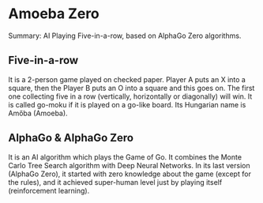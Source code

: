 # Amoeba Zero
Summary: AI Playing Five-in-a-row, based on AlphaGo Zero algorithms.

## Five-in-a-row
It is a 2-person game played on checked paper. Player A puts an X into a square, then the Player B puts an O into a square and this goes on. The first one collecting five in a row (vertically, horizontally or diagonally) will win. It is called go-moku if it is played on a go-like board. Its Hungarian name is Amőba (Amoeba).

## AlphaGo & AlphaGo Zero
It is an AI algorithm which plays the Game of Go. It combines the Monte Carlo Tree Search algorithm with Deep Neural Networks. In its last version (AlphaGo Zero), it started with zero knowledge about the game (except for the rules), and it achieved super-human level just by playing itself (reinforcement learning).

